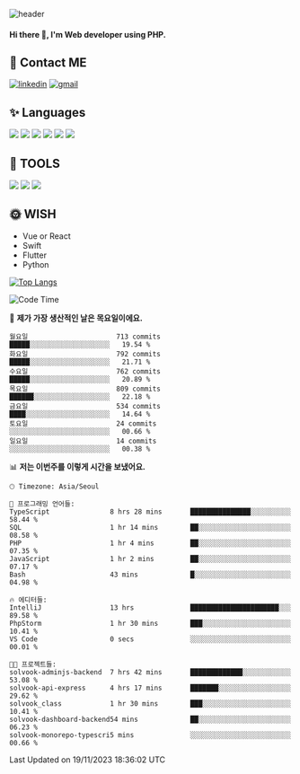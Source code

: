 ![header](https://capsule-render.vercel.app/api?type=waving&color=auto&height=300&section=header&text=Elin&fontSize=90&animation=twinkling)

#### Hi there 👋, I'm <b>Web developer</b> using PHP. ####

<!--
- 🔭 I’m currently working on Uniwill
- 🌱 I’m currently learning Vue or React or Python.
-->

<!---#### I am PHP developer --->

## 💌 Contact ME ###
[<img src='https://img.shields.io/badge/-EunjiKo-%230A66C2?style=flat-square&logo=LinkedIn&logoColor=white' alt='linkedin'>](https://www.linkedin.com/in/https://www.linkedin.com/in/eunji-ko-00a907164//)  [<img src='https://img.shields.io/badge/-einee214%40gmail.com-%23EA4335?style=flat-square&logo=Gmail&logoColor=white' alt='gmail'>](einee214@gmail.com)  


## ✨ Languages
<img src='https://img.shields.io/badge/-PHP-%23777BB4?style=for-the-badge&logo=PHP&logoColor=white'> <img src='https://img.shields.io/badge/-Laravel-%23FF2D20?style=for-the-badge&logo=Laravel&logoColor=white'> <img src='https://img.shields.io/badge/Jquery-%230769AD?style=for-the-badge&logo=Jquery&logoColor=white'> <img src='https://img.shields.io/badge/CSS3-%231572B6?style=for-the-badge&logo=CSS3&logoColor=white'> <img src='https://img.shields.io/badge/Bootstrap-%237952B3?style=for-the-badge&logo=Bootstrap&logoColor=white' > <img src='https://img.shields.io/badge/MySQL-%234479A1?style=for-the-badge&logo=MySQL&logoColor=white' >

## 🌷 TOOLS
<img src='https://img.shields.io/badge/PHPSTORM-%23000000?style=for-the-badge&logo=PhpStorm&logoColor=white' > <img src='https://img.shields.io/badge/GitLab-%23FCA121?style=for-the-badge&logo=GitLab&logoColor=white' > <img src='https://img.shields.io/badge/GitHub-%23181717?style=for-the-badge&logo=GitHub&logoColor=white'>


## 🌞 WISH
- Vue or React
- Swift
- Flutter
- Python


[![Top Langs](https://github-readme-stats.vercel.app/api/top-langs/?username=ein214&layout=compact)](https://github.com/anuraghazra/github-readme-stats)

<!--START_SECTION:waka-->
![Code Time](http://img.shields.io/badge/Code%20Time-3%2C056%20hrs%206%20mins-blue)

📅 **제가 가장 생산적인 날은 목요일이에요.** 

```text
월요일                      713 commits         █████░░░░░░░░░░░░░░░░░░░░   19.54 % 
화요일                      792 commits         █████░░░░░░░░░░░░░░░░░░░░   21.71 % 
수요일                      762 commits         █████░░░░░░░░░░░░░░░░░░░░   20.89 % 
목요일                      809 commits         ██████░░░░░░░░░░░░░░░░░░░   22.18 % 
금요일                      534 commits         ████░░░░░░░░░░░░░░░░░░░░░   14.64 % 
토요일                      24 commits          ░░░░░░░░░░░░░░░░░░░░░░░░░   00.66 % 
일요일                      14 commits          ░░░░░░░░░░░░░░░░░░░░░░░░░   00.38 % 
```


📊 **저는 이번주를 이렇게 시간을 보냈어요.** 

```text
🕑︎ Timezone: Asia/Seoul

💬 프로그래밍 언어들: 
TypeScript               8 hrs 28 mins       ███████████████░░░░░░░░░░   58.44 % 
SQL                      1 hr 14 mins        ██░░░░░░░░░░░░░░░░░░░░░░░   08.58 % 
PHP                      1 hr 4 mins         ██░░░░░░░░░░░░░░░░░░░░░░░   07.35 % 
JavaScript               1 hr 2 mins         ██░░░░░░░░░░░░░░░░░░░░░░░   07.17 % 
Bash                     43 mins             █░░░░░░░░░░░░░░░░░░░░░░░░   04.98 % 

🔥 에디터들: 
IntelliJ                 13 hrs              ██████████████████████░░░   89.58 % 
PhpStorm                 1 hr 30 mins        ███░░░░░░░░░░░░░░░░░░░░░░   10.41 % 
VS Code                  0 secs              ░░░░░░░░░░░░░░░░░░░░░░░░░   00.01 % 

🐱‍💻 프로젝트들: 
solvook-adminjs-backend  7 hrs 42 mins       █████████████░░░░░░░░░░░░   53.08 % 
solvook-api-express      4 hrs 17 mins       ███████░░░░░░░░░░░░░░░░░░   29.62 % 
solvook_class            1 hr 30 mins        ███░░░░░░░░░░░░░░░░░░░░░░   10.41 % 
solvook-dashboard-backend54 mins             ██░░░░░░░░░░░░░░░░░░░░░░░   06.23 % 
solvook-monorepo-typescri5 mins              ░░░░░░░░░░░░░░░░░░░░░░░░░   00.66 % 
```


 Last Updated on 19/11/2023 18:36:02 UTC
<!--END_SECTION:waka-->

<!---![GitHub stats](https://github-readme-stats.vercel.app/api?username=ein214&show_icons=true&theme=dracula)  --->



